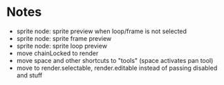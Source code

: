 # Notes

* sprite node: sprite preview when loop/frame is not selected
* sprite node: sprite frame preview
* sprite node: sprite loop preview
* move chainLocked to render
* move space and other shortcuts to "tools" (space activates pan tool)
* move to render.selectable, render.editable instead of passing disabled and stuff
